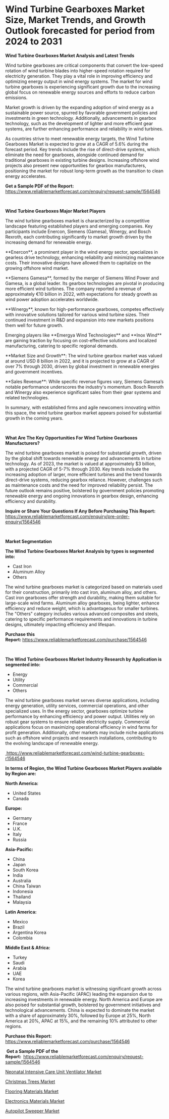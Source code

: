 <p><h1>Wind Turbine Gearboxes Market Size, Market Trends, and Growth Outlook forecasted for period from 2024 to 2031</h1></p><p><strong>Wind Turbine Gearboxes Market Analysis and Latest Trends</strong></p>
<p><p>Wind turbine gearboxes are critical components that convert the low-speed rotation of wind turbine blades into higher-speed rotation required for electricity generation. They play a vital role in improving efficiency and optimizing energy output in wind energy systems. The market for wind turbine gearboxes is experiencing significant growth due to the increasing global focus on renewable energy sources and efforts to reduce carbon emissions.</p><p>Market growth is driven by the expanding adoption of wind energy as a sustainable power source, spurred by favorable government policies and investments in green technology. Additionally, advancements in gearbox technology, such as the development of lighter and more efficient gear systems, are further enhancing performance and reliability in wind turbines.</p><p>As countries strive to meet renewable energy targets, the Wind Turbine Gearboxes Market is expected to grow at a CAGR of 5.6% during the forecast period. Key trends include the rise of direct-drive systems, which eliminate the need for gearboxes, alongside continued demand for traditional gearboxes in existing turbine designs. Increasing offshore wind projects also present new opportunities for gearbox manufacturers, positioning the market for robust long-term growth as the transition to clean energy accelerates.</p></p>
<p><strong>Get a Sample PDF of the Report:&nbsp;</strong> <a href="https://www.reliablemarketforecast.com/enquiry/request-sample/1564546">https://www.reliablemarketforecast.com/enquiry/request-sample/1564546</a></p>
<p>&nbsp;</p>
<p><strong>Wind Turbine Gearboxes Major Market Players</strong></p>
<p><p>The wind turbine gearboxes market is characterized by a competitive landscape featuring established players and emerging companies. Key participants include Enercon, Siemens (Gamesa), Winergy, and Bosch Rexroth, each contributing significantly to market growth driven by the increasing demand for renewable energy.</p><p>**Enercon**, a prominent player in the wind energy sector, specializes in gearless drive technology, enhancing reliability and minimizing maintenance costs. Their innovative designs have allowed them to capitalize on the growing offshore wind market.</p><p>**Siemens Gamesa**, formed by the merger of Siemens Wind Power and Gamesa, is a global leader. Its gearbox technologies are pivotal in producing more efficient wind turbines. The company reported a revenue of approximately €10 billion in 2022, with expectations for steady growth as wind power adoption accelerates worldwide.</p><p>**Winergy**, known for high-performance gearboxes, competes effectively with innovative solutions tailored for various wind turbine sizes. Their continued investment in R&D and expansion into new markets positions them well for future growth.</p><p>Emerging players like **Emergya Wind Technologies** and **Inox Wind** are gaining traction by focusing on cost-effective solutions and localized manufacturing, catering to specific regional demands.</p><p>**Market Size and Growth**: The wind turbine gearbox market was valued at around USD 8 billion in 2022, and it is projected to grow at a CAGR of over 7% through 2030, driven by global investment in renewable energies and government incentives.</p><p>**Sales Revenue**: While specific revenue figures vary, Siemens Gamesa’s notable performance underscores the industry's momentum. Bosch Rexroth and Winergy also experience significant sales from their gear systems and related technologies.</p><p>In summary, with established firms and agile newcomers innovating within this space, the wind turbine gearbox market appears poised for substantial growth in the coming years.</p></p>
<p>&nbsp;</p>
<p><strong>What Are The Key Opportunities For Wind Turbine Gearboxes Manufacturers?</strong></p>
<p><p>The wind turbine gearboxes market is poised for substantial growth, driven by the global shift towards renewable energy and advancements in turbine technology. As of 2023, the market is valued at approximately $3 billion, with a projected CAGR of 5-7% through 2030. Key trends include the increasing adoption of larger, more efficient turbines and the trend towards direct-drive systems, reducing gearbox reliance. However, challenges such as maintenance costs and the need for improved reliability persist. The future outlook remains positive, bolstered by government policies promoting renewable energy and ongoing innovations in gearbox design, enhancing efficiency and durability.</p></p>
<p><strong>Inquire or Share Your Questions If Any Before Purchasing This Report:</strong> <a href="https://www.reliablemarketforecast.com/enquiry/pre-order-enquiry/1564546">https://www.reliablemarketforecast.com/enquiry/pre-order-enquiry/1564546</a></p>
<p>&nbsp;</p>
<p><strong>Market Segmentation</strong></p>
<p><strong>The Wind Turbine Gearboxes Market Analysis by types is segmented into:</strong></p>
<p><ul><li>Cast Iron</li><li>Aluminum Alloy</li><li>Others</li></ul></p>
<p><p>The wind turbine gearboxes market is categorized based on materials used for their construction, primarily into cast iron, aluminum alloy, and others. Cast iron gearboxes offer strength and durability, making them suitable for large-scale wind farms. Aluminum alloy gearboxes, being lighter, enhance efficiency and reduce weight, which is advantageous for smaller turbines. The "Others" category includes various advanced composites and steels, catering to specific performance requirements and innovations in turbine designs, ultimately impacting efficiency and lifespan.</p></p>
<p><strong>Purchase this Report:&nbsp;</strong><a href="https://www.reliablemarketforecast.com/purchase/1564546">https://www.reliablemarketforecast.com/purchase/1564546</a></p>
<p>&nbsp;</p>
<p><strong>The Wind Turbine Gearboxes Market Industry Research by Application is segmented into:</strong></p>
<p><ul><li>Energy</li><li>Utility</li><li>Commercial</li><li>Others</li></ul></p>
<p><p>The wind turbine gearboxes market serves diverse applications, including energy generation, utility services, commercial operations, and other specialized uses. In the energy sector, gearboxes optimize turbine performance by enhancing efficiency and power output. Utilities rely on robust gear systems to ensure reliable electricity supply. Commercial applications focus on maximizing operational efficiency in wind farms for profit generation. Additionally, other markets may include niche applications such as offshore wind projects and research installations, contributing to the evolving landscape of renewable energy.</p></p>
<p><a href="https://www.reliablemarketforecast.com/wind-turbine-gearboxes-r1564546">&nbsp;https://www.reliablemarketforecast.com/wind-turbine-gearboxes-r1564546</a></p>
<p><strong>In terms of Region, the Wind Turbine Gearboxes Market Players available by Region are:</strong></p>
<p>
    <p> <strong> North America: </strong>
        <ul>
            <li>United States</li>
            <li>Canada</li>
        </ul>
        </p> 
    <p> <strong> Europe: </strong>
        <ul>
            <li>Germany</li>
            <li>France</li>
            <li>U.K.</li>
            <li>Italy</li>
            <li>Russia</li>
        </ul>
        </p> 
    <p> <strong> Asia-Pacific: </strong>
        <ul>
            <li>China</li>
            <li>Japan</li>
            <li>South Korea</li>
            <li>India</li>
            <li>Australia</li>
            <li>China Taiwan</li>
            <li>Indonesia</li>
            <li>Thailand</li>
            <li>Malaysia</li>
        </ul>
        </p> 
    <p> <strong> Latin America: </strong>
        <ul>
            <li>Mexico</li>
            <li>Brazil</li>
            <li>Argentina Korea</li>
            <li>Colombia</li>
        </ul>
        </p> 
    <p> <strong> Middle East & Africa: </strong>
        <ul>
            <li>Turkey</li>
            <li>Saudi</li>
            <li>Arabia</li>
            <li>UAE</li>
            <li>Korea</li>
        </ul>
    </p>
    </p>
<p><p>The wind turbine gearboxes market is witnessing significant growth across various regions, with Asia-Pacific (APAC) leading the expansion due to increasing investments in renewable energy. North America and Europe are also poised for substantial growth, bolstered by government initiatives and technological advancements. China is expected to dominate the market with a share of approximately 30%, followed by Europe at 25%, North America at 20%, APAC at 15%, and the remaining 10% attributed to other regions.</p></p>
<p><strong>Purchase this Report: </strong><a href="https://www.reliablemarketforecast.com/purchase/1564546">https://www.reliablemarketforecast.com/purchase/1564546</a></p>
<p>&nbsp;<strong>Get a Sample PDF of the Report:&nbsp;&nbsp;</strong><a href="https://www.reliablemarketforecast.com/enquiry/request-sample/1564546">https://www.reliablemarketforecast.com/enquiry/request-sample/1564546</a></p>
<p><strong></strong></p>
<p><p><a href="https://medium.com/@jordond5lezama/charting-the-future-comprehensive-analysis-of-the-global-neonatal-intensive-care-unit-ventilator-691fb6db1d9c?postPublishedType=repub">Neonatal Intensive Care Unit Ventilator Market</a></p><p><a href="https://issuu.com/reportprime-2/docs/christmas-trees-market-size-2030.pp_770e2c47827f4f">Christmas Trees Market</a></p><p><a href="https://www.linkedin.com/pulse/global-flooring-materials-market-sector-types-applications-player-0uetc?trackingId=jB8dE3BHSA2zQLJLH8KyZA%3D%3D">Flooring Materials Market</a></p><p><a href="https://www.linkedin.com/pulse/insights-electronics-materials-market-size-which-expanding-sh5uf">Electronics Materials Market</a></p><p><a href="https://medium.com/@jordond5lezama/what-are-the-emerging-market-trends-of-autopilot-sweeper-market-f438e7a50597?postPublishedType=repub">Autopilot Sweeper Market</a></p></p>